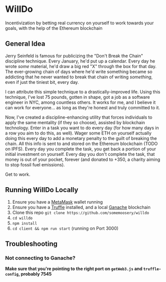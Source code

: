 # WillDo
Incentivization by betting real currency on yourself to work towards your goals, with the help of the Ethereum blockchain

## General Idea
Jerry Seinfeld is famous for publicizing the "Don't Break the Chain" discipline technique. Every January, he'd put up a calendar. Every day he wrote _some_ material, he'd draw a big red "X" through the box for that day. The ever-growing chain of days where he'd write something became so addicting that he never wanted to break that chain of writing _something_, even if just the tiniest bit, every day.

I can attribute this simple technique to a drastically-improved life. Using this technique, I've lost 75 pounds, gotten in shape, got a job as a software engineer in NYC, among countless others. It works for me, and I believe it can work for everyone... as long as they're honest and truly committed to it.

Now, I've created a discipline-enhancing utility that forces individuals to apply the same mentality (if they so choose), assisted by blockchain technology. Enter in a task you want to do every day (for how many days in a row you aim to do this, as well). Wager some ETH on yourself actually doing this every day to add a monetary penalty to the guilt of breaking the chain. All this info is sent to and stored on the Ethereum blockchain (TODO on IPFS). Every day you complete the task, you get back a portion of your initial investment on yourself. Every day you don't complete the task, that money is out of your pocket, forever (and donated to +350, a charity aiming to stop fossil fuel emissions).

Get to work.

## Running WillDo Locally

1. Ensure you have a [MetaMask](https://metamask.io/) wallet running
2. Ensure you have a [Truffle](https://www.trufflesuite.com/) installed, and a local [Ganache](https://www.trufflesuite.com/ganache) blockchain
3. Clone this repo `git clone https://github.com/somemoosery/willdo`
4. `cd willdo`
5. `npm install`
6. `cd client && npm run start` (running on Port 3000)

## Troubleshooting

### Not connecting to Ganache?
**Make sure that you're pointing to the right port on `getWeb3.js` and `truffle-config`, probably 7545**